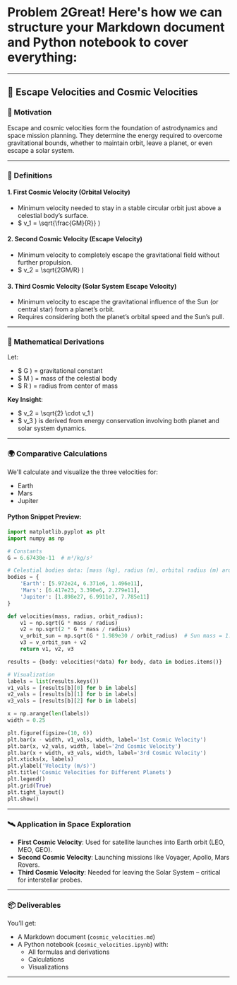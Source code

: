 # Problem 2Great! Here's how we can structure your Markdown document and Python notebook to cover everything:

---

## 📄 **Escape Velocities and Cosmic Velocities**

### 🚀 Motivation
Escape and cosmic velocities form the foundation of astrodynamics and space mission planning. They determine the energy required to overcome gravitational bounds, whether to maintain orbit, leave a planet, or even escape a solar system.

---

### 🌌 Definitions

#### 1. **First Cosmic Velocity** (Orbital Velocity)
- Minimum velocity needed to stay in a stable circular orbit just above a celestial body’s surface.
- $ v_1 = \sqrt{\frac{GM}{R}} \)

#### 2. **Second Cosmic Velocity** (Escape Velocity)
- Minimum velocity to completely escape the gravitational field without further propulsion.
- $ v_2 = \sqrt{2GM/R} \)

#### 3. **Third Cosmic Velocity** (Solar System Escape Velocity)
- Minimum velocity to escape the gravitational influence of the Sun (or central star) from a planet’s orbit.
- Requires considering both the planet’s orbital speed and the Sun’s pull.

---

### 🧮 Mathematical Derivations
Let:
- $ G \) = gravitational constant
- $ M \) = mass of the celestial body
- $ R \) = radius from center of mass

**Key Insight**:
- $ v_2 = \sqrt{2} \cdot v_1 \)
- $ v_3 \) is derived from energy conservation involving both planet and solar system dynamics.

---

### 🌍 Comparative Calculations

We'll calculate and visualize the three velocities for:

- Earth
- Mars
- Jupiter

#### Python Snippet Preview:
```python
import matplotlib.pyplot as plt
import numpy as np

# Constants
G = 6.67430e-11  # m³/kg/s²

# Celestial bodies data: [mass (kg), radius (m), orbital radius (m) around Sun]
bodies = {
    'Earth': [5.972e24, 6.371e6, 1.496e11],
    'Mars': [6.417e23, 3.390e6, 2.279e11],
    'Jupiter': [1.898e27, 6.9911e7, 7.785e11]
}

def velocities(mass, radius, orbit_radius):
    v1 = np.sqrt(G * mass / radius)
    v2 = np.sqrt(2 * G * mass / radius)
    v_orbit_sun = np.sqrt(G * 1.989e30 / orbit_radius)  # Sun mass = 1.989e30 kg
    v3 = v_orbit_sun + v2
    return v1, v2, v3

results = {body: velocities(*data) for body, data in bodies.items()}

# Visualization
labels = list(results.keys())
v1_vals = [results[b][0] for b in labels]
v2_vals = [results[b][1] for b in labels]
v3_vals = [results[b][2] for b in labels]

x = np.arange(len(labels))
width = 0.25

plt.figure(figsize=(10, 6))
plt.bar(x - width, v1_vals, width, label='1st Cosmic Velocity')
plt.bar(x, v2_vals, width, label='2nd Cosmic Velocity')
plt.bar(x + width, v3_vals, width, label='3rd Cosmic Velocity')
plt.xticks(x, labels)
plt.ylabel('Velocity (m/s)')
plt.title('Cosmic Velocities for Different Planets')
plt.legend()
plt.grid(True)
plt.tight_layout()
plt.show()
```

---

### 🛰️ Application in Space Exploration

- **First Cosmic Velocity**: Used for satellite launches into Earth orbit (LEO, MEO, GEO).
- **Second Cosmic Velocity**: Launching missions like Voyager, Apollo, Mars Rovers.
- **Third Cosmic Velocity**: Needed for leaving the Solar System – critical for interstellar probes.

---

### 📦 Deliverables

You’ll get:
- A Markdown document (`cosmic_velocities.md`)
- A Python notebook (`cosmic_velocities.ipynb`) with:
  - All formulas and derivations
  - Calculations
  - Visualizations

---

